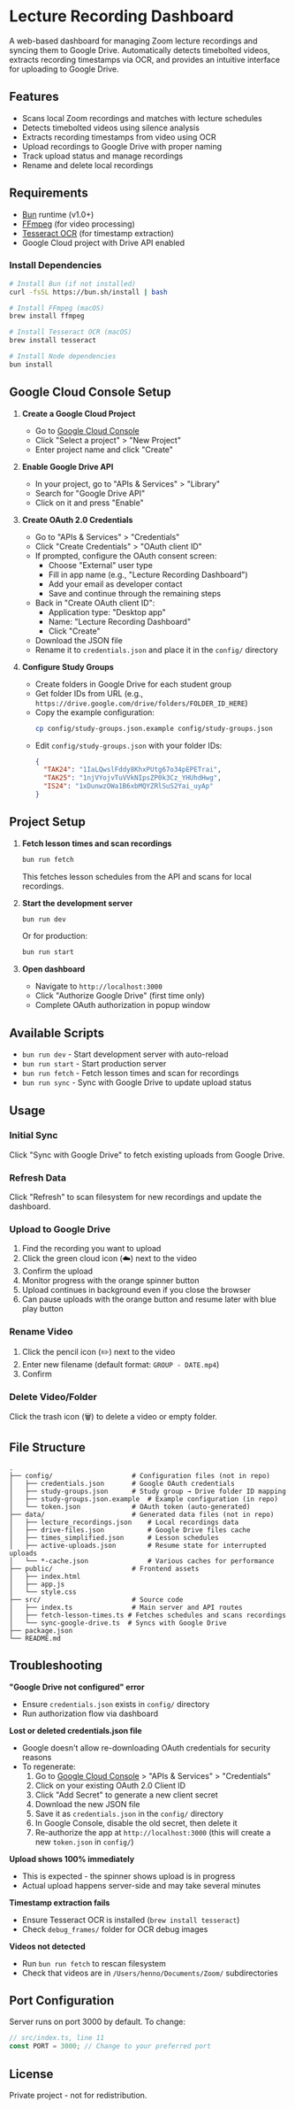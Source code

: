 # Lecture Recording Dashboard

A web-based dashboard for managing Zoom lecture recordings and syncing them to Google Drive. Automatically detects timebolted videos, extracts recording timestamps via OCR, and provides an intuitive interface for uploading to Google Drive.

## Features

- Scans local Zoom recordings and matches with lecture schedules
- Detects timebolted videos using silence analysis
- Extracts recording timestamps from video using OCR
- Upload recordings to Google Drive with proper naming
- Track upload status and manage recordings
- Rename and delete local recordings

## Requirements

- [Bun](https://bun.sh/) runtime (v1.0+)
- [FFmpeg](https://ffmpeg.org/) (for video processing)
- [Tesseract OCR](https://github.com/tesseract-ocr/tesseract) (for timestamp extraction)
- Google Cloud project with Drive API enabled

### Install Dependencies

```bash
# Install Bun (if not installed)
curl -fsSL https://bun.sh/install | bash

# Install FFmpeg (macOS)
brew install ffmpeg

# Install Tesseract OCR (macOS)
brew install tesseract

# Install Node dependencies
bun install
```

## Google Cloud Console Setup

1. **Create a Google Cloud Project**
   - Go to [Google Cloud Console](https://console.cloud.google.com/)
   - Click "Select a project" > "New Project"
   - Enter project name and click "Create"

2. **Enable Google Drive API**
   - In your project, go to "APIs & Services" > "Library"
   - Search for "Google Drive API"
   - Click on it and press "Enable"

3. **Create OAuth 2.0 Credentials**
   - Go to "APIs & Services" > "Credentials"
   - Click "Create Credentials" > "OAuth client ID"
   - If prompted, configure the OAuth consent screen:
     - Choose "External" user type
     - Fill in app name (e.g., "Lecture Recording Dashboard")
     - Add your email as developer contact
     - Save and continue through the remaining steps
   - Back in "Create OAuth client ID":
     - Application type: "Desktop app"
     - Name: "Lecture Recording Dashboard"
     - Click "Create"
   - Download the JSON file
   - Rename it to `credentials.json` and place it in the `config/` directory

4. **Configure Study Groups**
   - Create folders in Google Drive for each student group
   - Get folder IDs from URL (e.g., `https://drive.google.com/drive/folders/FOLDER_ID_HERE`)
   - Copy the example configuration:
     ```bash
     cp config/study-groups.json.example config/study-groups.json
     ```
   - Edit `config/study-groups.json` with your folder IDs:
     ```json
     {
       "TAK24": "1IaLQwslFddy8KhxPUtg67o34pEPETrai",
       "TAK25": "1njVYojvTuVVkNIpsZP0k3Cz_YHUhdHwg",
       "IS24": "1xDunwzOWa1B6xbMQYZRlSuS2Yai_uyAp"
     }
     ```

## Project Setup

1. **Fetch lesson times and scan recordings**
   ```bash
   bun run fetch
   ```
   This fetches lesson schedules from the API and scans for local recordings.

2. **Start the development server**
   ```bash
   bun run dev
   ```
   Or for production:
   ```bash
   bun run start
   ```

3. **Open dashboard**
   - Navigate to `http://localhost:3000`
   - Click "Authorize Google Drive" (first time only)
   - Complete OAuth authorization in popup window

## Available Scripts

- `bun run dev` - Start development server with auto-reload
- `bun run start` - Start production server
- `bun run fetch` - Fetch lesson times and scan for recordings
- `bun run sync` - Sync with Google Drive to update upload status

## Usage

### Initial Sync
Click "Sync with Google Drive" to fetch existing uploads from Google Drive.

### Refresh Data
Click "Refresh" to scan filesystem for new recordings and update the dashboard.

### Upload to Google Drive
1. Find the recording you want to upload
2. Click the green cloud icon (☁️) next to the video
3. Confirm the upload
4. Monitor progress with the orange spinner button
5. Upload continues in background even if you close the browser
6. Can pause uploads with the orange button and resume later with blue play button

### Rename Video
1. Click the pencil icon (✏️) next to the video
2. Enter new filename (default format: `GROUP - DATE.mp4`)
3. Confirm

### Delete Video/Folder
Click the trash icon (🗑️) to delete a video or empty folder.

## File Structure

```
.
├── config/                    # Configuration files (not in repo)
│   ├── credentials.json       # Google OAuth credentials
│   ├── study-groups.json      # Study group → Drive folder ID mapping
│   ├── study-groups.json.example  # Example configuration (in repo)
│   └── token.json             # OAuth token (auto-generated)
├── data/                      # Generated data files (not in repo)
│   ├── lecture_recordings.json    # Local recordings data
│   ├── drive-files.json           # Google Drive files cache
│   ├── times_simplified.json      # Lesson schedules
│   ├── active-uploads.json        # Resume state for interrupted uploads
│   └── *-cache.json               # Various caches for performance
├── public/                    # Frontend assets
│   ├── index.html
│   ├── app.js
│   └── style.css
├── src/                       # Source code
│   ├── index.ts               # Main server and API routes
│   ├── fetch-lesson-times.ts # Fetches schedules and scans recordings
│   └── sync-google-drive.ts  # Syncs with Google Drive
├── package.json
└── README.md
```

## Troubleshooting

**"Google Drive not configured" error**
- Ensure `credentials.json` exists in `config/` directory
- Run authorization flow via dashboard

**Lost or deleted credentials.json file**
- Google doesn't allow re-downloading OAuth credentials for security reasons
- To regenerate:
  1. Go to [Google Cloud Console](https://console.cloud.google.com/) > "APIs & Services" > "Credentials"
  2. Click on your existing OAuth 2.0 Client ID
  3. Click "Add Secret" to generate a new client secret
  4. Download the new JSON file
  5. Save it as `credentials.json` in the `config/` directory
  6. In Google Console, disable the old secret, then delete it
  7. Re-authorize the app at `http://localhost:3000` (this will create a new `token.json` in `config/`)

**Upload shows 100% immediately**
- This is expected - the spinner shows upload is in progress
- Actual upload happens server-side and may take several minutes

**Timestamp extraction fails**
- Ensure Tesseract OCR is installed (`brew install tesseract`)
- Check `debug_frames/` folder for OCR debug images

**Videos not detected**
- Run `bun run fetch` to rescan filesystem
- Check that videos are in `/Users/henno/Documents/Zoom/` subdirectories

## Port Configuration

Server runs on port 3000 by default. To change:
```typescript
// src/index.ts, line 11
const PORT = 3000; // Change to your preferred port
```

## License

Private project - not for redistribution.
